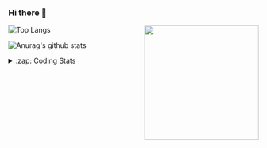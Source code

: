 ### Hi there 👋

<!--
**tao8687/tao8687** is a ✨ _special_ ✨ repository because its `README.md` (this file) appears on your GitHub profile.

Here are some ideas to get you started:

- 🔭 I’m currently working on ...
- 🌱 I’m currently learning ...
- 👯 I’m looking to collaborate on ...
- 🤔 I’m looking for help with ...
- 💬 Ask me about ...
- 📫 How to reach me: ...
- 😄 Pronouns: ...
- ⚡ Fun fact: ...
-->

<img align='right' src="https://media.giphy.com/media/M9gbBd9nbDrOTu1Mqx/giphy.gif" width="230">

![Top Langs](https://github-readme-stats.vercel.app/api/top-langs/?username=tao8687&layout=compact&title_color=23238E&text_color=A67D3D)

![Anurag's github stats](https://github-readme-stats.vercel.app/api?username=tao8687&show_icons=true&&text_color=A67D3D&title_color=23238E&show_icons=false&count_private=true&hide=stars)

<details>
  <summary>:zap: Coding Stats</summary>
  <b>
<!--START_SECTION:waka-->
```text
Week: 20 December, 2020 - 27 December, 2020

Other      6 hrs 1 min     █████████████▒░░░░░░░░░░░   53.56 % 
XML        2 hrs 25 mins   █████▒░░░░░░░░░░░░░░░░░░░   21.56 % 
Lua        59 mins         ██▒░░░░░░░░░░░░░░░░░░░░░░   08.82 % 
Markdown   33 mins         █▒░░░░░░░░░░░░░░░░░░░░░░░   05.01 % 
Bash       25 mins         █░░░░░░░░░░░░░░░░░░░░░░░░   03.74 % 
```
<!--END_SECTION:waka-->
</details>
